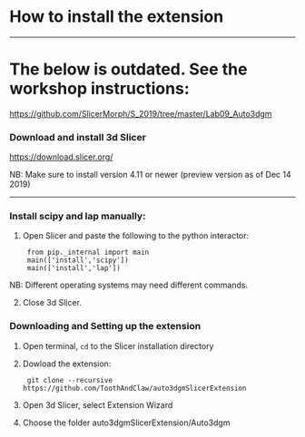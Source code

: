 # How to install the extension
-----------

# The below is outdated. See the workshop instructions:

https://github.com/SlicerMorph/S_2019/tree/master/Lab09_Auto3dgm


### Download and install 3d Slicer

https://download.slicer.org/


NB: Make sure to install version 4.11 or newer (preview version as of Dec 14 2019)


-----------

### Install scipy and lap manually:

1) Open Slicer and paste the following to the python interactor:


        from pip._internal import main
        main(['install','scipy'])
        main(['install','lap'])

NB: Different operating systems may need different commands.

2) Close 3d Slicer.

### Downloading and Setting up the extension

1) Open terminal, `cd` to the Slicer installation directory
2) Dowload the extension:

        git clone --recursive https://github.com/ToothAndClaw/auto3dgmSlicerExtension



3) Open 3d Slicer, select Extension Wizard

4) Choose the folder auto3dgmSlicerExtension/Auto3dgm




